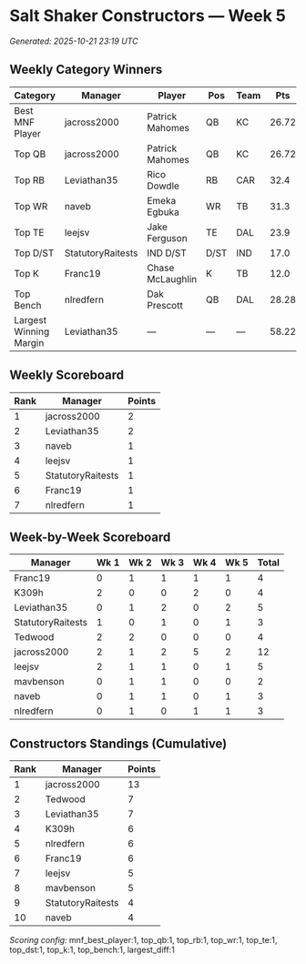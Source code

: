 # Salt Shaker Constructors — Week 5
_Generated: 2025-10-21 23:19 UTC_

## Weekly Category Winners
| Category | Manager | Player | Pos | Team | Pts |
|---|---|---|---|---|---|
| Best MNF Player | jacross2000 | Patrick Mahomes | QB | KC | 26.72 |
| Top QB | jacross2000 | Patrick Mahomes | QB | KC | 26.72 |
| Top RB | Leviathan35 | Rico Dowdle | RB | CAR | 32.4 |
| Top WR | naveb | Emeka Egbuka | WR | TB | 31.3 |
| Top TE | leejsv | Jake Ferguson | TE | DAL | 23.9 |
| Top D/ST | StatutoryRaitests | IND D/ST | D/ST | IND | 17.0 |
| Top K | Franc19 | Chase McLaughlin | K | TB | 12.0 |
| Top Bench | nlredfern | Dak Prescott | QB | DAL | 28.28 |
| Largest Winning Margin | Leviathan35 | — | — | — | 58.22 |

## Weekly Scoreboard
| Rank | Manager | Points |
|---|---|---|
| 1 | jacross2000 | 2 |
| 2 | Leviathan35 | 2 |
| 3 | naveb | 1 |
| 4 | leejsv | 1 |
| 5 | StatutoryRaitests | 1 |
| 6 | Franc19 | 1 |
| 7 | nlredfern | 1 |

## Week-by-Week Scoreboard
| Manager | Wk 1 | Wk 2 | Wk 3 | Wk 4 | Wk 5 | Total |
|---|---|---|---|---|---|---|
| Franc19 | 0 | 1 | 1 | 1 | 1 | 4 |
| K309h | 2 | 0 | 0 | 2 | 0 | 4 |
| Leviathan35 | 0 | 1 | 2 | 0 | 2 | 5 |
| StatutoryRaitests | 1 | 0 | 1 | 0 | 1 | 3 |
| Tedwood | 2 | 2 | 0 | 0 | 0 | 4 |
| jacross2000 | 2 | 1 | 2 | 5 | 2 | 12 |
| leejsv | 2 | 1 | 1 | 0 | 1 | 5 |
| mavbenson | 0 | 1 | 1 | 0 | 0 | 2 |
| naveb | 0 | 1 | 1 | 0 | 1 | 3 |
| nlredfern | 0 | 1 | 0 | 1 | 1 | 3 |

## Constructors Standings (Cumulative)
| Rank | Manager | Points |
|---|---|---|
| 1 | jacross2000 | 13 |
| 2 | Tedwood | 7 |
| 3 | Leviathan35 | 7 |
| 4 | K309h | 6 |
| 5 | nlredfern | 6 |
| 6 | Franc19 | 6 |
| 7 | leejsv | 5 |
| 8 | mavbenson | 5 |
| 9 | StatutoryRaitests | 4 |
| 10 | naveb | 4 |

_Scoring config:_ mnf_best_player:1, top_qb:1, top_rb:1, top_wr:1, top_te:1, top_dst:1, top_k:1, top_bench:1, largest_diff:1
